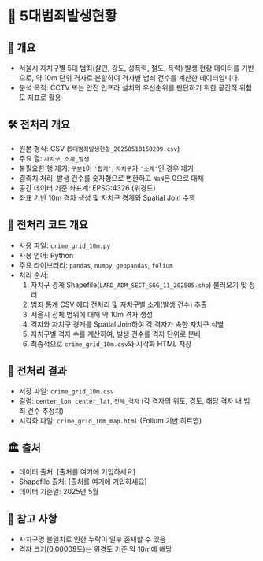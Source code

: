 # 🧯 5대범죄발생현황

## 📌 개요
- 서울시 자치구별 5대 범죄(살인, 강도, 성폭력, 절도, 폭력) 발생 현황 데이터를 기반으로, 약 10m 단위 격자로 분할하여 격자별 범죄 건수를 계산한 데이터입니다.
- 분석 목적: CCTV 또는 안전 인프라 설치의 우선순위를 판단하기 위한 공간적 위험도 지표로 활용

## 🛠 전처리 개요
- 원본 형식: CSV (`5대범죄발생현황_20250510150209.csv`)
- 주요 열: `자치구`, `소계_발생`
- 불필요한 행 제거: `구분1`이 `'합계'`, `자치구`가 `'소계'`인 경우 제거
- 결측치 처리: 발생 건수를 숫자형으로 변환하고 `NaN`은 0으로 대체
- 공간 데이터 기준 좌표계: EPSG:4326 (위경도)
- 좌표 기반 10m 격자 생성 및 자치구 경계와 Spatial Join 수행

## 🔁 전처리 코드 개요
- 사용 파일: `crime_grid_10m.py`
- 사용 언어: Python
- 주요 라이브러리: `pandas`, `numpy`, `geopandas`, `folium`
- 처리 순서:
  1. 자치구 경계 Shapefile(`LARD_ADM_SECT_SGG_11_202505.shp`) 불러오기 및 정리
  2. 범죄 통계 CSV 헤더 전처리 및 자치구별 소계(발생 건수) 추출
  3. 서울시 전체 범위에 대해 약 10m 격자 생성
  4. 격자와 자치구 경계를 Spatial Join하여 각 격자가 속한 자치구 식별
  5. 자치구별 격자 수를 계산하여, 발생 건수를 격자 단위로 분배
  6. 최종적으로 `crime_grid_10m.csv`와 시각화 HTML 저장

## 📂 전처리 결과
- 저장 파일: `crime_grid_10m.csv`
- 컬럼: `center_lon`, `center_lat`, `전체_격자` (각 격자의 위도, 경도, 해당 격자 내 범죄 건수 추정치)
- 시각화 파일: `crime_grid_10m_map.html` (Folium 기반 히트맵)

## 🏛 출처
- 데이터 출처: [출처를 여기에 기입하세요]
- Shapefile 출처: [출처를 여기에 기입하세요]
- 데이터 기준일: 2025년 5월

## 📌 참고 사항
- 자치구명 불일치로 인한 누락이 일부 존재할 수 있음
- 격자 크기(0.00009도)는 위경도 기준 약 10m에 해당


